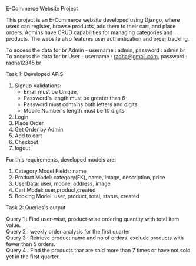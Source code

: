 E-Commerce Website Project

This project is an E-Commerce website developed using Django, where users can register, browse products, add them to their cart, and place orders. Admins have CRUD capabilities for managing categories and products. The website also features user authentication and order tracking.

To access the data for br
Admin - username : admin, password : admin br
To access the data for br
User - username : radha@gmail.com, password : radha12345 br

Task 1: Developed APIS
1. Signup
   Validations:
   - Email must be Unique,
   - Password's length must be greater than 6
   - Password must contains both letters and digits
   - Mobile Number's length must be 10 digits
2. Login
3. Place Order
4. Get Order by Admin
5. Add to cart
6. Checkout
7. logout

For this requirements, developed models are:
1. Category Model Fields: name
2. Product Model: category(FK), name, image, description, price
3. UserData: user, mobile, address, image
4. Cart Model: user,product,created
5. Booking Model: user, product, total, status, created
   
Task 2: Queries's output

Query 1 : Find user-wise, product-wise ordering quantity with total item value.<br>
Query 2 : weekly order analysis for the first quarter <br>
Query 3 : Retrieve product name and no of orders. exclude products with fewer than 5 orders.<br>
Query 4 : Find the products thar are sold more than 7 times or have not sold yet in the first quarter. 





